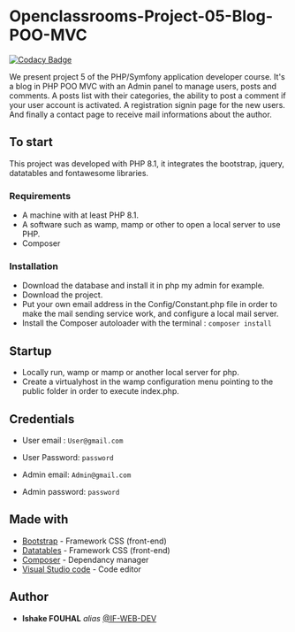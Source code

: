 # Openclassrooms-Project-05-Blog-POO-MVC

[![Codacy Badge](https://app.codacy.com/project/badge/Grade/a636a389838041cb98fc65c2e914567c)](https://www.codacy.com/gh/if-web-dev/Openclassrooms-Project-05-Blog-POO-MVC/dashboard?utm_source=github.com&amp;utm_medium=referral&amp;utm_content=if-web-dev/Openclassrooms-Project-05-Blog-POO-MVC&amp;utm_campaign=Badge_Grade)

We present project 5 of the PHP/Symfony application developer course. It's a blog in PHP POO MVC with an Admin panel to manage users, posts and comments. 
A posts list with their categories, the ability to post a comment if your user account is activated. A registration signin page for the new users. And finally a contact page to receive mail informations about the author.

## To start

This project was developed with PHP 8.1, it integrates the bootstrap, jquery, datatables and fontawesome libraries.

### Requirements

- A machine with at least PHP 8.1.
- A software such as wamp, mamp or other to open a local server to use PHP.
- Composer

### Installation

- Download the database and install it in php my admin for example.
- Download the project.
- Put your own email address in the Config/Constant.php file in order to make the mail sending service work, and configure a local mail server.
- Install the Composer autoloader with the terminal : `composer install`

## Startup

- Locally run, wamp or mamp or another local server for php.
- Create a virtualyhost in the wamp configuration menu pointing to the public folder in order to execute index.php.

## Credentials

- User email : `User@gmail.com`
- User Password: `password`

- Admin email: `Admin@gmail.com`
- Admin password: `password`

## Made with

* [Bootstrap](http://materializecss.com) - Framework CSS (front-end)
* [Datatables](https://datatables.net/) - Framework CSS (front-end)
* [Composer](https://getcomposer.org/) - Dependancy manager
* [Visual Studio code](https://atom.io/) - Code editor


## Author

* **Ishake FOUHAL** _alias_ [@IF-WEB-DEV](https://github.com/if-web-dev)
